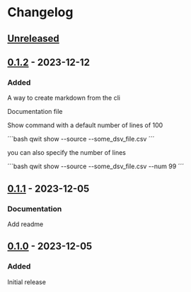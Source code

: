 # Changelog

## [Unreleased]


## [0.1.2] - 2023-12-12

### Added

A way to create markdown from the cli

Documentation file

Show command with a default number of lines of 100

´´´bash
qwit show --source --some_dsv_file.csv
´´´

you can also specify the number of lines

´´´bash
qwit show --source --some_dsv_file.csv --num 99
´´´


## [0.1.1] - 2023-12-05

### Documentation

Add readme

## [0.1.0] - 2023-12-05

### Added

Initial release


[Unreleased]: https://github.com/Qwitqwit/qwit-cli/compare/v0.1.2...HEAD
[0.1.2]: https://github.com/Qwitqwit/qwit-cli/compare/v0.1.1...v0.1.2
[0.1.1]: https://github.com/Qwitqwit/qwit-cli/compare/v0.1.0...v0.1.1
[0.1.0]: https://github.com/Qwitqwit/qwit-cli/compare/v0.1.2...v0.1.0